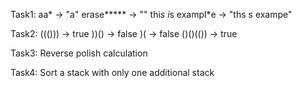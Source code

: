 Task1:
    aa* -> "a"
    erase***** -> ""
    thi*s i*s exampl*e -> "ths s exampe"

Task2:
    ((())) -> true
    ))() -> false
    )( -> false
    ()()(()) -> true

Task3:
    Reverse polish calculation

Task4:
    Sort a stack with only one additional stack
    
